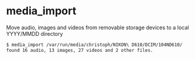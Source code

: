 # media_import
Move audio, images and videos from removable storage devices to a local YYYY/MMDD directory

```bash
$ media_import /var/run/media/christoph/NIKON\ D610/DCIM/104ND610/
found 16 audio, 13 images, 27 videos and 2 other files.
```
